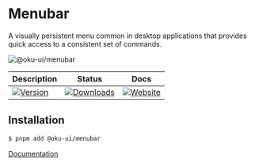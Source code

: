 # Menubar
A visually persistent menu common in desktop applications that provides quick access to a consistent set of commands.

![@oku-ui/menubar](./../../../.github/assets/og/oku-menubar.jpg)

| Description | Status | Docs |
| --- | --- | --- |
<span><a href="https://www.npmjs.com/package/@oku-ui/menubar "><img src="https://img.shields.io/npm/v/@oku-ui/menubar?style=flat&colorA=18181B&colorB=28CF8D" alt="Version"></a> </span> | <span> <a href="https://www.npmjs.com/package/@oku-ui/menubar"> <img src="https://img.shields.io/npm/dm/@oku-ui/menubar?style=flat&colorA=18181B&colorB=28CF8D" alt="Downloads"> </a> </span> | <span> <a href="https://oku-ui.com/primitives/components/menubar"><img src="https://img.shields.io/badge/Open%20Documentation-18181B" alt="Website"></a> </span>

## Installation

```sh
$ pnpm add @oku-ui/menubar
```

[Documentation](https://oku-ui.com/primitives/components/menubar)
